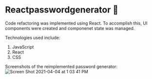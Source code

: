 # Reactpasswordgenerator 🔑

Code refactoring was implemented using React.
To accomplish this, UI components were created and componenet state was managed.

Technologies used include:

1. JavaScript
2. React
3. CSS

Screenshots of the reimplemented password generator:
![Screen Shot 2021-04-04 at 1 03 41 PM](https://user-images.githubusercontent.com/71056915/113516230-1d328980-9547-11eb-907d-f0a7e8fc99f4.png)

